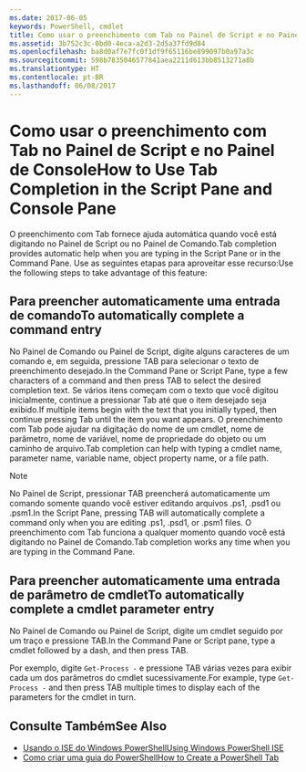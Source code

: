 ```yaml
---
ms.date: 2017-06-05
keywords: PowerShell, cmdlet
title: Como usar o preenchimento com Tab no Painel de Script e no Painel de Console
ms.assetid: 3b752c3c-0bd0-4eca-a2d3-2d5a37fd9d84
ms.openlocfilehash: ba8d0af7e7fc0f1df9f65116be899097b0a97a3c
ms.sourcegitcommit: 598b7835046577841aea2211d613bb8513271a8b
ms.translationtype: HT
ms.contentlocale: pt-BR
ms.lasthandoff: 06/08/2017
---
```

# <a name="how-to-use-tab-completion-in-the-script-pane-and-console-pane"></a><span data-ttu-id="d5a2d-103">Como usar o preenchimento com Tab no Painel de Script e no Painel de Console</span><span class="sxs-lookup"><span data-stu-id="d5a2d-103">How to Use Tab Completion in the Script Pane and Console Pane</span></span>
<span data-ttu-id="d5a2d-104">O preenchimento com Tab fornece ajuda automática quando você está digitando no Painel de Script ou no Painel de Comando.</span><span class="sxs-lookup"><span data-stu-id="d5a2d-104">Tab completion provides automatic help when you are typing in the Script Pane or in the Command Pane.</span></span> <span data-ttu-id="d5a2d-105">Use as seguintes etapas para aproveitar esse recurso:</span><span class="sxs-lookup"><span data-stu-id="d5a2d-105">Use the following steps to take advantage of this feature:</span></span>

## <a name="to-automatically-complete-a-command-entry"></a><span data-ttu-id="d5a2d-106">Para preencher automaticamente uma entrada de comando</span><span class="sxs-lookup"><span data-stu-id="d5a2d-106">To automatically complete a command entry</span></span>
<span data-ttu-id="d5a2d-107">No Painel de Comando ou Painel de Script, digite alguns caracteres de um comando e, em seguida, pressione TAB para selecionar o texto de preenchimento desejado.</span><span class="sxs-lookup"><span data-stu-id="d5a2d-107">In the Command Pane or Script Pane, type a few characters of a command and then press TAB to select the desired completion text.</span></span> <span data-ttu-id="d5a2d-108">Se vários itens começam com o texto que você digitou inicialmente, continue a pressionar Tab até que o item desejado seja exibido.</span><span class="sxs-lookup"><span data-stu-id="d5a2d-108">If multiple items begin with the text that you initially typed, then continue pressing Tab until the item you want appears.</span></span> <span data-ttu-id="d5a2d-109">O preenchimento com Tab pode ajudar na digitação do nome de um cmdlet, nome de parâmetro, nome de variável, nome de propriedade do objeto ou um caminho de arquivo.</span><span class="sxs-lookup"><span data-stu-id="d5a2d-109">Tab completion can help with typing a cmdlet name, parameter name, variable name, object property name, or a file path.</span></span>

> [!NOTE]
> <span data-ttu-id="d5a2d-110">No Painel de Script, pressionar TAB preencherá automaticamente um comando somente quando você estiver editando arquivos .ps1, .psd1 ou .psm1.</span><span class="sxs-lookup"><span data-stu-id="d5a2d-110">In the Script Pane, pressing TAB will automatically complete a command only when you are editing .ps1, .psd1, or .psm1 files.</span></span> <span data-ttu-id="d5a2d-111">O preenchimento com Tab funciona a qualquer momento quando você está digitando no Painel de Comando.</span><span class="sxs-lookup"><span data-stu-id="d5a2d-111">Tab completion works any time when you are typing in the Command Pane.</span></span>

## <a name="to-automatically-complete-a-cmdlet-parameter-entry"></a><span data-ttu-id="d5a2d-112">Para preencher automaticamente uma entrada de parâmetro de cmdlet</span><span class="sxs-lookup"><span data-stu-id="d5a2d-112">To automatically complete a cmdlet parameter entry</span></span>
<span data-ttu-id="d5a2d-113">No Painel de Comando ou Painel de Script, digite um cmdlet seguido por um traço e pressione TAB.</span><span class="sxs-lookup"><span data-stu-id="d5a2d-113">In the Command Pane or Script pane, type a cmdlet followed by a dash, and then press TAB.</span></span>

<span data-ttu-id="d5a2d-114">Por exemplo, digite `Get-Process -` e pressione TAB várias vezes para exibir cada um dos parâmetros do cmdlet sucessivamente.</span><span class="sxs-lookup"><span data-stu-id="d5a2d-114">For example, type `Get-Process -` and then press TAB multiple times to display each of the parameters for the cmdlet in turn.</span></span>

## <a name="see-also"></a><span data-ttu-id="d5a2d-115">Consulte Também</span><span class="sxs-lookup"><span data-stu-id="d5a2d-115">See Also</span></span>
- [<span data-ttu-id="d5a2d-116">Usando o ISE do Windows PowerShell</span><span class="sxs-lookup"><span data-stu-id="d5a2d-116">Using Windows PowerShell ISE</span></span>](using-the-windows-powershell-ise.md)
- [<span data-ttu-id="d5a2d-117">Como criar uma guia do PowerShell</span><span class="sxs-lookup"><span data-stu-id="d5a2d-117">How to Create a PowerShell Tab</span></span>](How-to-Create-a-PowerShell-Tab-in-Windows-PowerShell-ISE.md)

